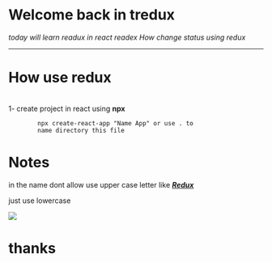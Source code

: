 # Welcome back in tredux

_today will learn readux in react readex
How change status using redux_

___
# How use redux
<br/>
1- create project in react using <b>npx</b>

            npx create-react-app "Name App" or use . to 
            name directory this file 

# <strong>Notes </strong>
<div>
in the name dont allow use upper case letter like <b><i><u>Redux </u></i></b> 

just use lowercase
</div>



![](https://imgr.search.brave.com/Gz3Q7vqoiHGLloTtc98Bzz2SbAwoiwDdYzvEIDFchx0/fit/900/492/ce/1/aHR0cHM6Ly93d3cu/Y3JvbmouY29tL2Js/b2cvd3AtY29udGVu/dC91cGxvYWRzL1Jl/YWN0LUhvb2sucG5n)





# thanks